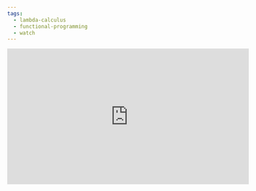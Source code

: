 ```yaml
---
tags:
  - lambda-calculus
  - functional-programming
  - watch
---
```

<iframe width="560" height="315" src="https://www.youtube.com/embed/3VQ382QG-y4?si=97Gn-7fkW_mQ7bfs" title="YouTube video player" frameborder="0" allow="accelerometer; autoplay; clipboard-write; encrypted-media; gyroscope; picture-in-picture; web-share" allowfullscreen></iframe>